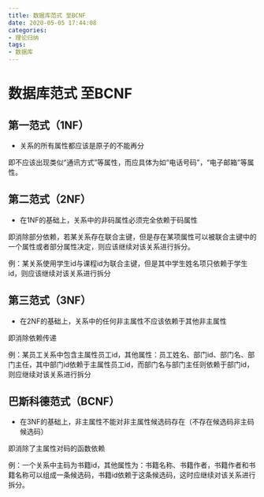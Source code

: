 ```yaml
---
title: 数据库范式 至BCNF
date: 2020-05-05 17:44:08
categories: 
- 理论归纳
tags:
- 数据库
---
```


# 数据库范式 至BCNF

## 第一范式（1NF）

- 关系的所有属性都应该是原子的不能再分

即不应该出现类似“通讯方式”等属性，而应具体为如“电话号码”，“电子邮箱”等属性。

## 第二范式（2NF）

- 在1NF的基础上，关系中的非码属性必须完全依赖于码属性

即消除部分依赖，若某关系存在联合主键，但是存在某项属性可以被联合主键中的一个属性或者部分属性决定，则应该继续对该关系进行拆分。

例：某关系使用学生id与课程id为联合主键，但是其中学生姓名项只依赖于学生id，则应该继续对该关系进行拆分

## 第三范式（3NF）

- 在2NF的基础上，关系中的任何非主属性不应该依赖于其他非主属性

即消除依赖传递

例：某员工关系中包含主属性员工id，其他属性：员工姓名、部门id、部门名、部门主任，其中部门id依赖于主属性员工id，而部门名与部门主任则依赖于部门id，则应继续对该关系进行拆分

## 巴斯科德范式（BCNF）

- 在3NF的基础上，非主属性不能对非主属性候选码存在（不存在候选码非主码候选码）

即消除了主属性对码的函数依赖

例：一个关系中主码为书籍id，其他属性为：书籍名称、书籍作者，书籍作者和书籍名称可以组成一条候选码，书籍id依赖于这条候选码，这时应继续对该关系进行拆分。